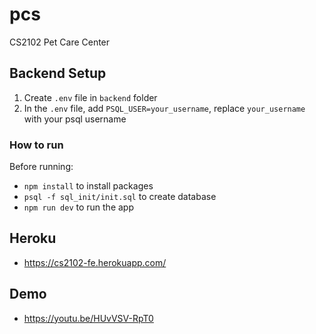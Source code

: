 # pcs
CS2102 Pet Care Center 

## Backend Setup

1) Create `.env` file in `backend` folder
2) In the `.env` file, add `PSQL_USER=your_username`, replace `your_username` with your psql username

### How to run
Before running: 

- `npm install` to install packages
- `psql -f sql_init/init.sql` to create database
- `npm run dev` to run the app

## Heroku
- https://cs2102-fe.herokuapp.com/

## Demo
- https://youtu.be/HUvVSV-RpT0
